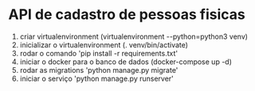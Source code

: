 # API de cadastro de pessoas fisicas
1. criar virtualenvironment (virtualenvironment --python=python3 venv)
1. inicializar o virtualenvironment (. venv/bin/activate)
1. rodar o comando 'pip install -r requirements.txt'
1. iniciar o docker para o banco de dados (docker-compose up -d)
1. rodar as migrations 'python manage.py migrate'
1. iniciar o serviço 'python manage.py runserver'
